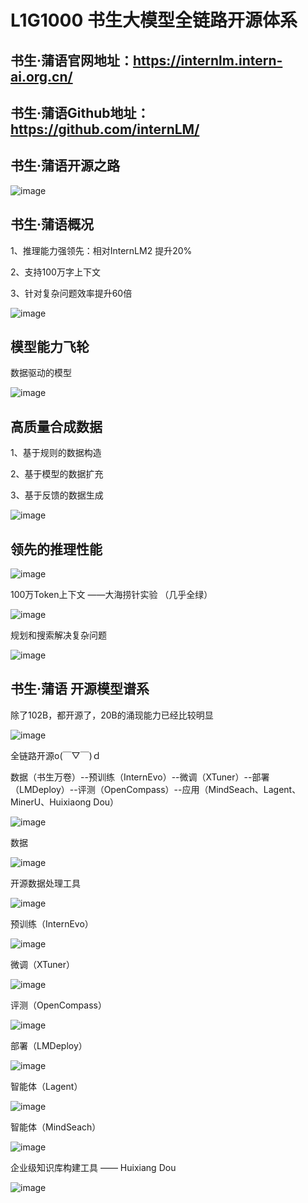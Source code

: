 # L1G1000 书生大模型全链路开源体系


## 书生·蒲语官网地址：https://internlm.intern-ai.org.cn/

## 书生·蒲语Github地址：https://github.com/internLM/


## 书生·蒲语开源之路
![image](https://github.com/user-attachments/assets/ad4140a8-7645-493c-95dc-4eb0b7177807)


## 书生·蒲语概况

1、推理能力强领先：相对InternLM2 提升20%

2、支持100万字上下文

3、针对复杂问题效率提升60倍

![image](https://github.com/user-attachments/assets/305c621b-b22e-4993-be09-71083710e0ab)




## 模型能力飞轮

数据驱动的模型

![image](https://github.com/user-attachments/assets/956f591e-5f0a-46f4-bfb4-96fa1d390231)

## 高质量合成数据

1、基于规则的数据构造

2、基于模型的数据扩充

3、基于反馈的数据生成

![image](https://github.com/user-attachments/assets/4d0e76e1-8658-4753-b2fd-d61be5f2d37a)

## 领先的推理性能


![image](https://github.com/user-attachments/assets/9e45da05-c958-4df2-9847-444ee84ea506)

100万Token上下文 ——大海捞针实验 （几乎全绿）

![image](https://github.com/user-attachments/assets/e5177810-89cf-4368-9f86-6390ef5b3d2b)

规划和搜索解决复杂问题

![image](https://github.com/user-attachments/assets/377f10c9-94a7-4a22-8b35-01248a59241c)

## 书生·蒲语 开源模型谱系

除了102B，都开源了，20B的涌现能力已经比较明显

![image](https://github.com/user-attachments/assets/77b81c9e-60af-4abc-880d-1caade13e53b)

全链路开源o(￣▽￣)ｄ

数据（书生万卷）--预训练（InternEvo）--微调（XTuner）--部署（LMDeploy）--评测（OpenCompass）--应用（MindSeach、Lagent、MinerU、Huixiaong Dou）

![image](https://github.com/user-attachments/assets/c04bd076-a26a-4f5a-8567-3e35b5b935a5)

数据

![image](https://github.com/user-attachments/assets/d3554541-d0b1-4364-8933-b3a0bba7af5e)

开源数据处理工具

![image](https://github.com/user-attachments/assets/14e319dd-6729-4360-b7a4-8d47e80f43cf)

预训练（InternEvo）

![image](https://github.com/user-attachments/assets/f9bbb1e6-93ce-47f8-8a0f-3f20c1d734e9)

微调（XTuner）

![image](https://github.com/user-attachments/assets/474f5ffe-31bd-4b66-a022-ad724ba3aa23)

评测（OpenCompass）

![image](https://github.com/user-attachments/assets/7f44bf5a-5765-4c19-8e23-9f2a5f85cff3)

部署（LMDeploy）

![image](https://github.com/user-attachments/assets/a7fa4307-23f8-499a-a479-04dd51fc9bc3)

智能体（Lagent）

![image](https://github.com/user-attachments/assets/d4711dff-52b8-48c7-bd90-863305d7190b)

智能体（MindSeach）

![image](https://github.com/user-attachments/assets/671b1b39-7bd1-4975-88bf-4119f6f68073)

企业级知识库构建工具 —— Huixiang Dou

![image](https://github.com/user-attachments/assets/a7aa0823-7c92-4a22-b66c-5e650ac51e1b)






